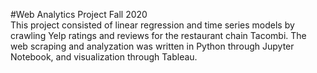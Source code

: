#Web Analytics Project Fall 2020    
This project consisted of linear regression and time series models by crawling Yelp ratings and reviews for the restaurant chain Tacombi. The web scraping and analyzation was written in Python through Jupyter Notebook, and visualization through Tableau. 
